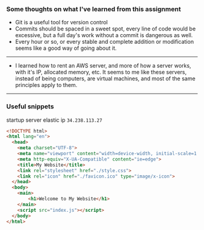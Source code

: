 
### Some thoughts on what I've learned from this assignment
- Git is a useful tool for version control
- Commits should be spaced in a sweet spot, every line of code would be excessive, but a full day's work without a commit is dangerous as well.
- Every hour or so, or every stable and complete addition or modification seems like a good way of going about it.

---

- I learned how to rent an AWS server, and more of how a server works, with it's IP, allocated memory, etc. It seems to me like these servers, instead of being computers, are virtual machines, and most of the same principles apply to them.


---
### Useful snippets

startup server elastic ip `34.238.113.27`

```html
<!DOCTYPE html>
<html lang="en">
  <head>
    <meta charset="UTF-8">
    <meta name="viewport" content="width=device-width, initial-scale=1.0">
    <meta http-equiv="X-UA-Compatible" content="ie=edge">
    <title>My Website</title>
    <link rel="stylesheet" href="./style.css">
    <link rel="icon" href="./favicon.ico" type="image/x-icon">
  </head>
  <body>
    <main>
        <h1>Welcome to My Website</h1>  
    </main>
	<script src="index.js"></script>
  </body>
</html>
```